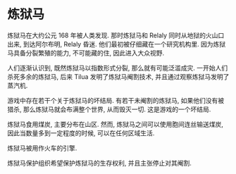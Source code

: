 # 炼狱马

炼狱马在大约公元 168 年被人类发现. 那时炼狱马和 Relaly 同时从地狱的火山口出来, 到达阿尔布明, Relaly 昏迷. 他们最初被仔细藏在一个研究机构里. 因为炼狱马具备分裂繁殖的能力, 不可能藏的住, 因此进入大众视野.

人们逐渐认识到, 既然炼狱马以指数形式分裂, 那么就有可能泛滥成灾. 一开始人们杀死多余的炼狱马, 后来 Tilua 发明了炼狱马阉割技术, 并且通过观察炼狱马发明了蒸汽机.

游戏中存在若干个关于炼狱马的坏结局. 有若干未阉割的炼狱马, 如果他们没有被猎杀, 那么炼狱马就会布满整个世界, 从而毁灭一切. 这是游戏的一个坏结局.

炼狱马食用煤炭, 主要分布在山区. 然而, 炼狱马之间可以使用胞间连丝输送煤炭, 因此当数量多到一定程度的时候, 可以在任何区域生活.

炼狱马被用作火车的引擎.

炼狱马保护组织希望保护炼狱马的生存权利, 并且主张停止对其阉割.
